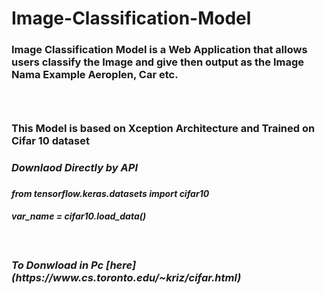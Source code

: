 # Image-Classification-Model

<h3>Image Classification Model is a Web Application that allows users classify the Image and give then output as the Image Nama Example Aeroplen, Car etc.<h3>
  <br>
<h3>This Model is based on Xception Architecture and Trained on Cifar 10 dataset<h3>
<h5><DATASET LINK<h5>
  <h3>Downlaod Directly by API<h3>
    <h4>from tensorflow.keras.datasets import cifar10<h4>
      <h4>var_name = cifar10.load_data()<h4>
        <br>
  <h3>To Donwload in Pc<b3>
  [here](https://www.cs.toronto.edu/~kriz/cifar.html)
